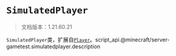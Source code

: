 # `SimulatedPlayer`

> 文档版本：1.21.60.21

`SimulatedPlayer`类，扩展自[`Player`](../../server/0.1.0/player.md)。script_api.@minecraft/server-gametest.simulatedplayer.description
